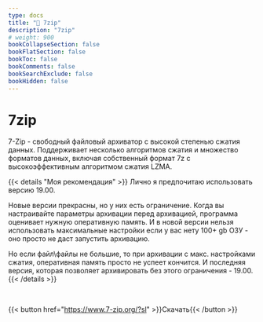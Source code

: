 ```yaml
---
type: docs
title: "🔷 7zip"
description: "7zip"
# weight: 900
bookCollapseSection: false
bookFlatSection: false
bookToc: false
bookComments: false
bookSearchExclude: false
bookHidden: false
---
```


# 7zip

7-Zip - свободный файловый архиватор с высокой степенью сжатия данных. Поддерживает несколько алгоритмов сжатия и множество форматов данных, включая собственный формат 7z c высокоэффективным алгоритмом сжатия LZMA.

{{< details "Моя рекомендация" >}}
Лично я предпочитаю использовать версию 19.00.

Новые версии прекрасны, но у них есть ограничение. Когда вы настраивайте параметры архивации перед архивацией, программа оценивает нужную оперативную память. И в новой версии нельзя использовать максимальные настройки если у вас нету 100+ gb ОЗУ - оно просто не даст запустить архивацию.

Но если файл\файлы не большие, то при архивации с макс. настройками сжатия, оперативная память просто не успеет кончится. И последняя версия, которая позволяет архивировать без этого ограничения - 19.00.
{{< /details >}}

&nbsp;

{{< button href="https://www.7-zip.org/?sl" >}}Скачать{{< /button >}}
